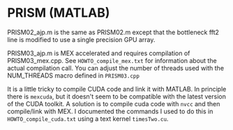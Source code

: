 # PRISM (MATLAB)

PRISM02_ajp.m is the same as PRISM02.m except that the bottleneck fft2 line
is modified to use a single precision GPU array.

PRISM03_ajp.m is MEX accelerated and requires compilation of PRISM03_mex.cpp. See
`HOWTO_compile_mex.txt` for information about the actual compilation call. You can adjust
the number of threads used with the NUM_THREADS macro defined in `PRISM03.cpp`

It is a little tricky to compile CUDA code and link it with MATLAB. In principle
there is `mexcuda`, but it doesn't seem to be compatible with the latest version
of the CUDA toolkit. A solution is to compile cuda code with `nvcc` and then 
compile/link with MEX. I documented the commands I used to do this in `HOWTO_compile_cuda.txt`
using a text kernel `timesTwo.cu`.

